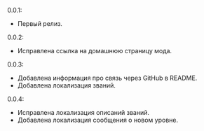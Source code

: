 0.0.1:

- Первый релиз.

0.0.2:

- Исправлена ссылка на домашнюю страницу мода.

0.0.3:

- Добавлена информация про связь через GitHub в README.
- Добавлена локализация званий.

0.0.4:

- Исправлена локализация описаний званий.
- Добавлена локализация сообщения о новом уровне.
